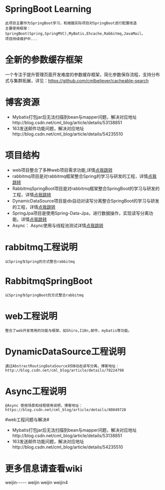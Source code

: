 # SpringBoot Learning #

    此项目主要作为SpringBoot学习，和根据实际项目对SpringBoot进行配置改造
    主要使用框架：SpringBoot(Spring,SpringMVC),MyBatis,Ehcache,Rabbitmq,JavaMail。
    项目持续维护中...

# 全新的参数缓存框架

一个专注于提升管理页面开发难度的参数缓存框架，简化参数保存流程，支持分布式与集群拓展，详见：https://github.com/cmlbeliever/cacheable-search

# 博客资源 #
- Mybatis打包jar后无法扫描到bean与mapper问题，解决对应地址http://blog.csdn.net/cml_blog/article/details/53138851
- 163发送邮件功能问题，解决对应地址http://blog.csdn.net/cml_blog/article/details/54235510

# 项目结构 #
- web项目整合了多种web项目需求功能,详情[点我跳转](../../tree/master/web "点我跳转")
- rabbitmq项目是对rabbitmq框架整合Spring的学习与研发的工程，详情[点我跳转](../../tree/master/rabbitmq "点我跳转")
- RabbitmqSpringBoot项目是对rabbitmq框架整合SpringBoot的学习与研发的工程，详情[点我跳转](../../tree/master/RabbitmqSpringBoot "点我跳转")
- DynamicDataSource项目是db自动对读写分离整合SpringBoot的学习与研发的工程，详情[点我跳转](../../tree/master/DynamicDataSource "点我跳转")
- SpringJpa项目是使用Spring-Data-Jpa，进行数据操作，实现读写分离功能。详情[点我跳转](../../tree/master/SpringJpa "点我跳转")
- Async： Async使用与线程池测试详情[点我跳转](../../tree/master/Async "点我跳转")

# rabbitmq工程说明 #
    以Spring与Spring的方式整合rabbitmq

# RabbitmqSpringBoot #
    以Spring与SpringBoot的方式整合rabbitmq

# web工程说明 #
    整合了web开发常用的功能与框架，如Shiro,I18n,邮件，mybatis等功能。

# DynamicDataSource工程说明 #
    通过AbstractRoutingDataSource对DB动态读写分离，博客地址：http://blog.csdn.net/cml_blog/article/details/78224798

# Async工程说明 #
    @Async 使用场景和线程使用说明，博客地址：https://blog.csdn.net/cml_blog/article/details/80849728

#web工程问题与解决#
- Mybatis打包jar后无法扫描到bean与mapper问题，解决对应地址http://blog.csdn.net/cml_blog/article/details/53138851
- 163发送邮件功能问题，解决对应地址http://blog.csdn.net/cml_blog/article/details/54235510


# 更多信息请查看wiki #
  
weijin-----
weijin
weijin
weijin4
